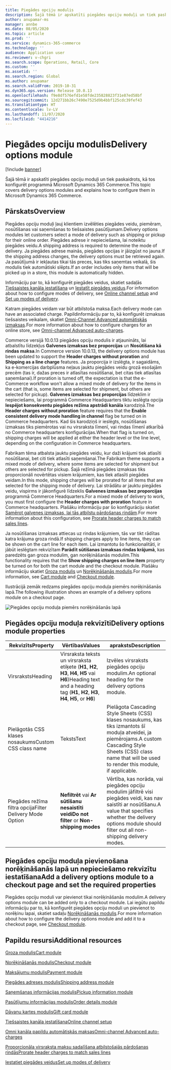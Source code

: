 ```yaml
---
title: Piegādes opciju modulis
description: Šajā tēmā ir apskatīti piegādes opciju moduļi un tiek paskaidrots, kā tos konfigurēt programmā Microsoft Dynamics 365 Commerce.
author: anupamar-ms
manager: annbe
ms.date: 08/05/2020
ms.topic: article
ms.prod: ''
ms.service: dynamics-365-commerce
ms.technology: ''
audience: Application user
ms.reviewer: v-chgri
ms.search.scope: Operations, Retail, Core
ms.custom: ''
ms.assetid: ''
ms.search.region: Global
ms.author: anupamar
ms.search.validFrom: 2019-10-31
ms.dyn365.ops.version: Release 10.0.13
ms.openlocfilehash: f9e8df576efd1e58fde235828823f31e87ed58bf
ms.sourcegitcommit: 12d271bb26c7490e7525d9b4bbf125cdc39fef43
ms.translationtype: HT
ms.contentlocale: lv-LV
ms.lasthandoff: 11/07/2020
ms.locfileid: "4414216"
---
```

# <a name="delivery-options-module"></a><span data-ttu-id="9c154-103">Piegādes opciju modulis</span><span class="sxs-lookup"><span data-stu-id="9c154-103">Delivery options module</span></span>

[!include [banner](includes/banner.md)]

<span data-ttu-id="9c154-104">Šajā tēmā ir apskatīti piegādes opciju moduļi un tiek paskaidrots, kā tos konfigurēt programmā Microsoft Dynamics 365 Commerce.</span><span class="sxs-lookup"><span data-stu-id="9c154-104">This topic covers delivery options modules and explains how to configure them in Microsoft Dynamics 365 Commerce.</span></span>

## <a name="overview"></a><span data-ttu-id="9c154-105">Pārskats</span><span class="sxs-lookup"><span data-stu-id="9c154-105">Overview</span></span>

<span data-ttu-id="9c154-106">Piegādes opciju moduļi ļauj klientiem izvēlēties piegādes veidu, piemēram, nosūtīšanas vai saņemšanas to tiešsaistes pasūtījumam.</span><span class="sxs-lookup"><span data-stu-id="9c154-106">Delivery options modules let customers select a mode of delivery such as shipping or pickup for their online order.</span></span> <span data-ttu-id="9c154-107">Piegādes adrese ir nepieciešama, lai noteiktu piegādes veidu.</span><span class="sxs-lookup"><span data-stu-id="9c154-107">A shipping address is required to determine the mode of delivery.</span></span> <span data-ttu-id="9c154-108">Ja piegādes adrese mainās, piegādes opcijas ir jāizgūst no jauna.</span><span class="sxs-lookup"><span data-stu-id="9c154-108">If the shipping address changes, the delivery options must be retrieved again.</span></span> <span data-ttu-id="9c154-109">Ja pasūtījumā ir iekļautas tikai tās preces, kas tiks saņemtas veikalā, šis modulis tiek automātiski slēpts.</span><span class="sxs-lookup"><span data-stu-id="9c154-109">If an order includes only items that will be picked up in a store, this module is automatically hidden.</span></span>

<span data-ttu-id="9c154-110">Informāciju par to, kā konfigurēt piegādes veidus, skatiet sadaļās [Tiešsaistes kanāla iestatīšana](channel-setup-online.md) un [Iestatīt piegādes veidus](https://docs.microsoft.com/dynamicsax-2012/appuser-itpro/set-up-modes-of-delivery).</span><span class="sxs-lookup"><span data-stu-id="9c154-110">For information about how to configure modes of delivery, see [Online channel setup](channel-setup-online.md) and [Set up modes of delivery](https://docs.microsoft.com/dynamicsax-2012/appuser-itpro/set-up-modes-of-delivery).</span></span>

<span data-ttu-id="9c154-111">Katram piegādes veidam var būt atbilstoša maksa.</span><span class="sxs-lookup"><span data-stu-id="9c154-111">Each delivery mode can have an associated charge.</span></span> <span data-ttu-id="9c154-112">Papildinformāciju par to, kā konfigurēt izmaksas tiešsaistes veikalam, skatiet [Omni-Channel Advanced automātiskās izmaksas](omni-auto-charges.md).</span><span class="sxs-lookup"><span data-stu-id="9c154-112">For more information about how to configure charges for an online store, see [Omni-channel Advanced auto-charges](omni-auto-charges.md).</span></span>

<span data-ttu-id="9c154-113">Commerce versijā 10.0.13 piegādes opciju modulis ir atjaunināts, lai atbalstītu līdzekļus **Galvenes izmaksas bez proporcijas** un **Nosūtīšana kā rindas maksa**.</span><span class="sxs-lookup"><span data-stu-id="9c154-113">In Commerce version 10.0.13, the delivery options module has been updated to support the **Header charges without proration** and **Shipping as a line charge** features.</span></span> <span data-ttu-id="9c154-114">Ja proporcija ir izslēgta, ir sagaidāms, ka e-komercijas darbplūsma neļaus jauktu piegādes veidu grozā esošajām precēm (tas ir, dažas preces ir atlasītas nosūtīšanai, bet citas tiek atlasītas saņemšanai).</span><span class="sxs-lookup"><span data-stu-id="9c154-114">If proration is turned off, the expectation is that the e-Commerce workflow won't allow a mixed mode of delivery for the items in the cart (that is, some items are selected for shipment, but others are selected for pickup).</span></span> <span data-ttu-id="9c154-115">**Galvenes izmaksas bez proporcijas** līdzeklim ir nepieciešams, lai programmā Commerce Headquarters tiktu ieslēgta opcija **Iespējot konsekventu piegādes režīma apstrādi kanāla** karodziņā.</span><span class="sxs-lookup"><span data-stu-id="9c154-115">The **Header charges without proration** feature requires that the **Enable consistent delivery mode handling in channel** flag be turned on in Commerce headquarters.</span></span> <span data-ttu-id="9c154-116">Kad šis karodziņš ir ieslēgts, nosūtīšanas izmaksas tiks piemērotas vai nu virsraksta līmenī, vai rindas līmenī atkarībā no Commerce headquarters konfigurācijas.</span><span class="sxs-lookup"><span data-stu-id="9c154-116">When that flag is turned on, shipping charges will be applied at either the header level or the line level, depending on the configuration in Commerce headquarters.</span></span>

<span data-ttu-id="9c154-117">Fabrikam tēma atbalsta jauktu piegādes veidu, kur daži krājumi tiek atlasīti nosūtīšanai, bet citi tiek atlasīti saņemšanai.</span><span class="sxs-lookup"><span data-stu-id="9c154-117">The Fabrikam theme supports a mixed mode of delivery, where some items are selected for shipment but others are selected for pickup.</span></span> <span data-ttu-id="9c154-118">Šajā režīmā piegādes izmaksas tiks proporcionāli novērtētas visiem krājumiem, kas tiek atlasīti piegādes veidam.</span><span class="sxs-lookup"><span data-stu-id="9c154-118">In this mode, shipping charges will be prorated for all items that are selected for the shipping mode of delivery.</span></span> <span data-ttu-id="9c154-119">Lai strādātu ar jauktu piegādes veidu, vispirms ir jākonfigurē līdzeklis **Galvenes izmaksas bez proporcijas** programmā Commerce Headquarters.</span><span class="sxs-lookup"><span data-stu-id="9c154-119">For a mixed mode of delivery to work, you must first configure the **Header charges with proration** feature in Commerce headquarters.</span></span> <span data-ttu-id="9c154-120">Plašāku informāciju par šo konfigurāciju skatiet [Samērot galvenes izmaksas, lai tās atbilstu pārdošanas rindām](pro-rate-charges-matching-lines.md).</span><span class="sxs-lookup"><span data-stu-id="9c154-120">For more information about this configuration, see [Prorate header charges to match sales lines](pro-rate-charges-matching-lines.md).</span></span>

<span data-ttu-id="9c154-121">Ja nosūtīšanas izmaksas attiecas uz rindas krājumiem, tās var tikt rādītas katra krājuma groza rindā.</span><span class="sxs-lookup"><span data-stu-id="9c154-121">If shipping charges apply to line items, they can be shown on the cart line for each item.</span></span> <span data-ttu-id="9c154-122">Lai izmantotu šo funkcionalitāti, ir jābūt ieslēgtam rekvizītam **Parādīt sūtīšanas izmaksas rindas krājumā**, kas paredzēts gan groza modulim, gan norēķināšanās modulim.</span><span class="sxs-lookup"><span data-stu-id="9c154-122">This functionality requires that the **Show shipping charges on line item** property be turned on for both the cart module and the checkout module.</span></span> <span data-ttu-id="9c154-123">Plašāku informāciju skatiet [Groza modulis](add-cart-module.md) un [Norēķināšanās modulis](add-checkout-module.md).</span><span class="sxs-lookup"><span data-stu-id="9c154-123">For more information, see [Cart module](add-cart-module.md) and [Checkout module](add-checkout-module.md).</span></span>

<span data-ttu-id="9c154-124">Ilustrācijā zemāk redzams piegādes opciju moduļa piemērs norēķināšanās lapā.</span><span class="sxs-lookup"><span data-stu-id="9c154-124">The following illustration shows an example of a delivery options module on a checkout page.</span></span>

![Piegādes opciju moduļa piemērs norēķināšanās lapā](./media/ecommerce-deliveryoptions.PNG)

## <a name="delivery-options-module-properties"></a><span data-ttu-id="9c154-126">Piegādes opciju moduļa rekvizīti</span><span class="sxs-lookup"><span data-stu-id="9c154-126">Delivery options module properties</span></span>

| <span data-ttu-id="9c154-127">Rekvizīts</span><span class="sxs-lookup"><span data-stu-id="9c154-127">Property</span></span> | <span data-ttu-id="9c154-128">Vērtības</span><span class="sxs-lookup"><span data-stu-id="9c154-128">Values</span></span> | <span data-ttu-id="9c154-129">apraksts</span><span class="sxs-lookup"><span data-stu-id="9c154-129">Description</span></span> |
|----------|--------|-------------|
| <span data-ttu-id="9c154-130">Virsraksts</span><span class="sxs-lookup"><span data-stu-id="9c154-130">Heading</span></span> | <span data-ttu-id="9c154-131">Virsraksta teksts un virsraksta etiķete (**H1**, **H2**, **H3**, **H4**, **H5** vai **H6**)</span><span class="sxs-lookup"><span data-stu-id="9c154-131">Heading text and a heading tag (**H1**, **H2**, **H3**, **H4**, **H5**, or **H6**)</span></span> | <span data-ttu-id="9c154-132">Izvēles virsraksts piegādes opciju modulim.</span><span class="sxs-lookup"><span data-stu-id="9c154-132">An optional heading for the delivery options module.</span></span> |
| <span data-ttu-id="9c154-133">Pielāgotās CSS klases nosaukums</span><span class="sxs-lookup"><span data-stu-id="9c154-133">Custom CSS class name</span></span> | <span data-ttu-id="9c154-134">Teksts</span><span class="sxs-lookup"><span data-stu-id="9c154-134">Text</span></span> | <span data-ttu-id="9c154-135">Pielāgota Cascading Style Sheets (CSS) klases nosaukums, kas tiks izmantots šī moduļa atveidei, ja piemērojams.</span><span class="sxs-lookup"><span data-stu-id="9c154-135">A custom Cascading Style Sheets (CSS) class name that will be used to render this module, if applicable.</span></span> |
| <span data-ttu-id="9c154-136">Piegādes režīma filtra opcija</span><span class="sxs-lookup"><span data-stu-id="9c154-136">Filter Delivery Mode Option</span></span> | <span data-ttu-id="9c154-137">**Nefiltrēt** vai **Ar sūtīšanu nesaistīti veidi**</span><span class="sxs-lookup"><span data-stu-id="9c154-137">**Do not filter** or **Non-shipping modes**</span></span> | <span data-ttu-id="9c154-138">Vērtība, kas norāda, vai piegādes opciju modulim jāfiltrē visi piegādes veidi, kas nav saistīti ar nosūtīšanu.</span><span class="sxs-lookup"><span data-stu-id="9c154-138">A value that specifies whether the delivery options module should filter out all non-shipping delivery modes.</span></span> |

## <a name="add-a-delivery-options-module-to-a-checkout-page-and-set-the-required-properties"></a><span data-ttu-id="9c154-139">Piegādes opciju moduļa pievienošana norēķināšanās lapā un nepieciešamo rekvizītu iestatīšana</span><span class="sxs-lookup"><span data-stu-id="9c154-139">Add a delivery options module to a checkout page and set the required properties</span></span>

<span data-ttu-id="9c154-140">Piegādes opciju moduli var pievienot tikai norēķināšanās modulim.</span><span class="sxs-lookup"><span data-stu-id="9c154-140">A delivery options module can be added only to a checkout module.</span></span> <span data-ttu-id="9c154-141">Lai iegūtu papildu informāciju par to, kā konfigurēt piegādes opciju moduli un pievienot to norēķinu lapai, skatiet sadaļu [Norēķināšanās modulis](add-checkout-module.md).</span><span class="sxs-lookup"><span data-stu-id="9c154-141">For more information about how to configure the delivery options module and add it to a checkout page, see [Checkout module](add-checkout-module.md).</span></span>

## <a name="additional-resources"></a><span data-ttu-id="9c154-142">Papildu resursi</span><span class="sxs-lookup"><span data-stu-id="9c154-142">Additional resources</span></span>

[<span data-ttu-id="9c154-143">Groza modulis</span><span class="sxs-lookup"><span data-stu-id="9c154-143">Cart module</span></span>](add-cart-module.md)

[<span data-ttu-id="9c154-144">Norēķināšanās modulis</span><span class="sxs-lookup"><span data-stu-id="9c154-144">Checkout module</span></span>](add-checkout-module.md)

[<span data-ttu-id="9c154-145">Maksājumu modulis</span><span class="sxs-lookup"><span data-stu-id="9c154-145">Payment module</span></span>](payment-module.md)

[<span data-ttu-id="9c154-146">Piegādes adreses modulis</span><span class="sxs-lookup"><span data-stu-id="9c154-146">Shipping address module</span></span>](ship-address-module.md)

[<span data-ttu-id="9c154-147">Saņemšanas informācijas modulis</span><span class="sxs-lookup"><span data-stu-id="9c154-147">Pickup information module</span></span>](pickup-info-module.md)

[<span data-ttu-id="9c154-148">Pasūtījumu informācijas modulis</span><span class="sxs-lookup"><span data-stu-id="9c154-148">Order details module</span></span>](order-confirmation-module.md)

[<span data-ttu-id="9c154-149">Dāvanu kartes modulis</span><span class="sxs-lookup"><span data-stu-id="9c154-149">Gift card module</span></span>](add-giftcard.md)

[<span data-ttu-id="9c154-150">Tiešsaistes kanāla iestatīšana</span><span class="sxs-lookup"><span data-stu-id="9c154-150">Online channel setup</span></span>](channel-setup-online.md)

[<span data-ttu-id="9c154-151">Omni kanāla papildu automātiskās maksas</span><span class="sxs-lookup"><span data-stu-id="9c154-151">Omni-channel Advanced auto-charges</span></span>](omni-auto-charges.md)

[<span data-ttu-id="9c154-152">Proporcionāla virsraksta maksu sadalīšana atbilstošajās pārdošanas rindās</span><span class="sxs-lookup"><span data-stu-id="9c154-152">Prorate header charges to match sales lines</span></span>](pro-rate-charges-matching-lines.md)

[<span data-ttu-id="9c154-153">Iestatiet piegādes veidus</span><span class="sxs-lookup"><span data-stu-id="9c154-153">Set up modes of delivery</span></span>](https://docs.microsoft.com/dynamicsax-2012/appuser-itpro/set-up-modes-of-delivery)
